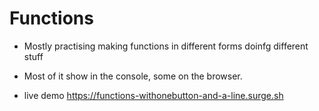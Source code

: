# Functions

 * Mostly practising making functions in different forms doinfg different stuff

 * Most of it show in the console, some on the browser.

 * live demo https://functions-withonebutton-and-a-line.surge.sh


